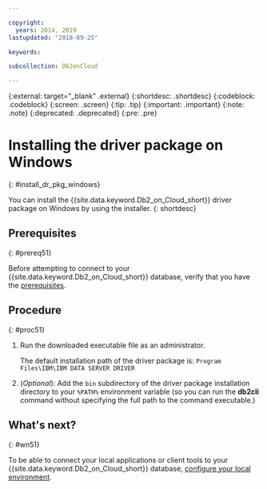 ```yaml
---

copyright:
  years: 2014, 2019
lastupdated: "2018-09-25"

keywords:

subcollection: Db2onCloud

---
```


<!-- Attribute definitions --> 
{:external: target="_blank" .external}
{:shortdesc: .shortdesc}
{:codeblock: .codeblock}
{:screen: .screen}
{:tip: .tip}
{:important: .important}
{:note: .note}
{:deprecated: .deprecated}
{:pre: .pre}

# Installing the driver package on Windows
{: #install_dr_pkg_windows}

You can install the {{site.data.keyword.Db2_on_Cloud_short}} driver package on Windows by using the installer. 
{: shortdesc}

## Prerequisites
{: #prereq51}

Before attempting to connect to your {{site.data.keyword.Db2_on_Cloud_short}} database, verify that you have the [prerequisites](/docs/Db2onCloud/connecting?topic=Db2onCloud-connect_ov#prereqs).

<!-- Download the driver package for your operating system from the web console and install it. -->

## Procedure
{: #proc51}

1. Run the downloaded executable file as an administrator.

   The default installation path of the driver package is: `Program Files\IBM\IBM DATA SERVER DRIVER`
2. (*Optional*): Add the `bin` subdirectory of the driver package installation directory to your `%PATH%` environment variable (so you can run the **db2cli** command without specifying the full path to the command executable.)

## What's next?
{: #wn51}

To be able to connect your local applications or client tools to your {{site.data.keyword.Db2_on_Cloud_short}} database, [configure your local environment](/docs/Db2onCloud?topic=Db2onCloud-cfg_loc_env#cfg_loc_env).